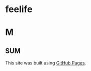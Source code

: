 # feelife
 # M
 ## SUM
This site was built using [GitHub Pages](file:///C:/Users/nowaf/OneDrive/Desktop/Course-341-Se/C1-Introduction.pdf).

